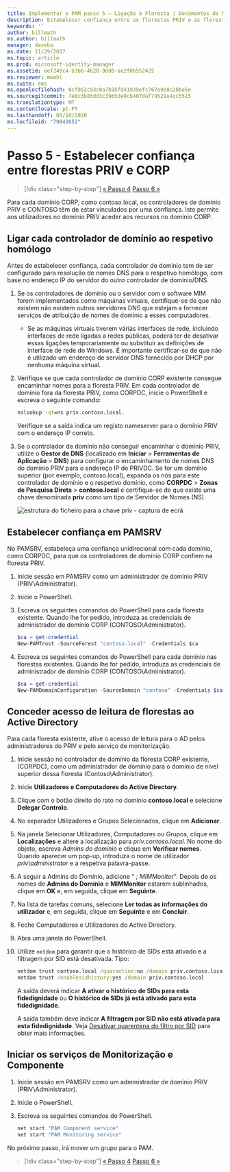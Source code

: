 ```yaml
---
title: Implementar o PAM passo 5 – Ligação à Floresta | Documentos da Microsoft
description: Estabelecer confiança entre as florestas PRIV e as florestas CORP para que os utilizadores com privilégios no PRIV passa, ainda assim, aceder aos recursos no CORP.
keywords: ''
author: billmath
ms.author: billmath
manager: daveba
ms.date: 11/29/2017
ms.topic: article
ms.prod: microsoft-identity-manager
ms.assetid: eef248c4-b3b6-4b28-9dd0-ae2f0b552425
ms.reviewer: mwahl
ms.suite: ems
ms.openlocfilehash: 0cf952c93c0a7b95fd41939efc767e9e8c20be5e
ms.sourcegitcommit: 7e8c3b85dd3c3965de9cb407daf74521e4cc5515
ms.translationtype: MT
ms.contentlocale: pt-PT
ms.lasthandoff: 03/10/2020
ms.locfileid: "79043652"
---
```

# <a name="step-5--establish-trust-between-priv-and-corp-forests"></a>Passo 5 - Estabelecer confiança entre florestas PRIV e CORP

> [!div class="step-by-step"]
> [« Passo 4](step-4-install-mim-components-on-pam-server.md)
> [Passo 6 »](step-6-transition-group-to-pam.md)

Para cada domínio CORP, como contoso.local, os controladores de domínio PRIV e CONTOSO têm de estar vinculados por uma confiança. Isto permite aos utilizadores no domínio PRIV aceder aos recursos no domínio CORP.

## <a name="connect-each-domain-controller-to-its-counterpart"></a>Ligar cada controlador de domínio ao respetivo homólogo

Antes de estabelecer confiança, cada controlador de domínio tem de ser configurado para resolução de nomes DNS para o respetivo homólogo, com base no endereço IP do servidor do outro controlador de domínio/DNS.

1.  Se os controladores de domínio ou o servidor com o software MIM forem implementados como máquinas virtuais, certifique-se de que não existem não existem outros servidores DNS que estejam a fornecer serviços de atribuição de nomes de domínio a esses computadores.
    - Se as máquinas virtuais tiverem várias interfaces de rede, incluindo interfaces de rede ligadas a redes públicas, poderá ter de desativar essas ligações temporariamente ou substituir as definições de interface de rede do Windows. É importante certificar-se de que não é utilizado um endereço de servidor DNS fornecido por DHCP por nenhuma máquina virtual.

2.  Verifique se que cada controlador de domínio CORP existente consegue encaminhar nomes para a floresta PRIV. Em cada controlador de domínio fora da floresta PRIV, como CORPDC, inicie o PowerShell e escreva o seguinte comando:

    ```cmd
    nslookup -qt=ns priv.contoso.local.
    ```
    Verifique se a saída indica um registo nameserver para o domínio PRIV com o endereço IP correto.

3.  Se o controlador de domínio não conseguir encaminhar o domínio PRIV, utilize o **Gestor de DNS** (localizado em **Iniciar** > **Ferramentas de Aplicação** > **DNS**) para configurar o encaminhamento de nomes DNS do domínio PRIV para o endereço IP de PRIVDC. Se for um domínio superior (por exemplo, contoso.local), expanda os nós para este controlador de domínio e o respetivo domínio, como **CORPDC** > **Zonas de Pesquisa Direta** > **contoso.local** e certifique-se de que existe uma chave denominada **priv** como um tipo de Servidor de Nomes (NS).

    ![estrutura do ficheiro para a chave priv - captura de ecrã](./media/PAM_GS_DNS_Manager.png)

## <a name="establish-trust-on-pamsrv"></a>Estabelecer confiança em PAMSRV

No PAMSRV, estabeleça uma confiança unidirecional com cada domínio, como CORPDC, para que os controladores de domínio CORP confiem na floresta PRIV.

1. Inicie sessão em PAMSRV como um administrador de domínio PRIV (PRIV\Administrator).

2.  Inicie o PowerShell.

3.  Escreva os seguintes comandos do PowerShell para cada floresta existente. Quando lhe for pedido, introduza as credenciais de administrador de domínio CORP (CONTOSO\Administrator).

    ```PowerShell
    $ca = get-credential
    New-PAMTrust -SourceForest "contoso.local" -Credentials $ca
    ```

4.  Escreva os seguintes comandos do PowerShell para cada domínio nas florestas existentes. Quando lhe for pedido, introduza as credenciais de administrador de domínio CORP (CONTOSO\Administrator).

    ```PowerShell
    $ca = get-credential
    New-PAMDomainConfiguration -SourceDomain "contoso" -Credentials $ca
    ```

## <a name="give-forests-read-access-to-active-directory"></a>Conceder acesso de leitura de florestas ao Active Directory

Para cada floresta existente, ative o acesso de leitura para o AD pelos administradores do PRIV e pelo serviço de monitorização.

1. Inicie sessão no controlador de domínio da floresta CORP existente, (CORPDC), como um administrador de domínio para o domínio de nível superior dessa floresta (Contoso\Administrator).  
2. Inicie **Utilizadores e Computadores do Active Directory**.  
3. Clique com o botão direito do rato no domínio **contoso.local** e selecione **Delegar Controlo**.  
4. No separador Utilizadores e Grupos Selecionados, clique em **Adicionar**.  
5. Na janela Selecionar Utilizadores, Computadores ou Grupos, clique em **Localizações** e altere a localização para *priv.contoso.local*.  No nome do objeto, escreva *Admins do domínio* e clique em **Verificar nomes**. Quando aparecer um pop-up, introduza o nome de utilizador *priv\administrator* e a respetiva palavra-passe.  
6. A seguir a Admins do Domínio, adicione " *; MIMMonitor*". Depois de os nomes de **Admins do Domínio** e **MIMMonitor** estarem sublinhados, clique em **OK** e, em seguida, clique em **Seguinte**.  
7. Na lista de tarefas comuns, selecione **Ler todas as informações do utilizador** e, em seguida, clique em **Seguinte** e em **Concluir**.  
8. Feche Computadores e Utilizadores do Active Directory.

9. Abra uma janela do PowerShell.
10. Utilize `netdom` para garantir que o histórico de SIDs está ativado e a filtragem por SID está desativada. Tipo:
    ```cmd
    netdom trust contoso.local /quarantine:no /domain priv.contoso.local
    netdom trust /enablesidhistory:yes /domain priv.contoso.local
    ```
    A saída deverá indicar **A ativar o histórico de SIDs para esta fidedignidade** ou **O histórico de SIDs já está ativado para esta fidedignidade**.

    A saída também deve indicar **A filtragem por SID não está ativada para esta fidedignidade**. Veja [Desativar quarentena do filtro por SID](https://technet.microsoft.com/library/cc772816.aspx) para obter mais informações.

## <a name="start-the-monitoring-and-component-services"></a>Iniciar os serviços de Monitorização e Componente

1.  Inicie sessão em PAMSRV como um administrador de domínio PRIV (PRIV\Administrator).

2.  Inicie o PowerShell.

3.  Escreva os seguintes comandos do PowerShell.

    ```cmd
    net start "PAM Component service"
    net start "PAM Monitoring service"
    ```

No próximo passo, irá mover um grupo para o PAM.

> [!div class="step-by-step"]
> [« Passo 4](step-4-install-mim-components-on-pam-server.md)
> [Passo 6 »](step-6-transition-group-to-pam.md)
